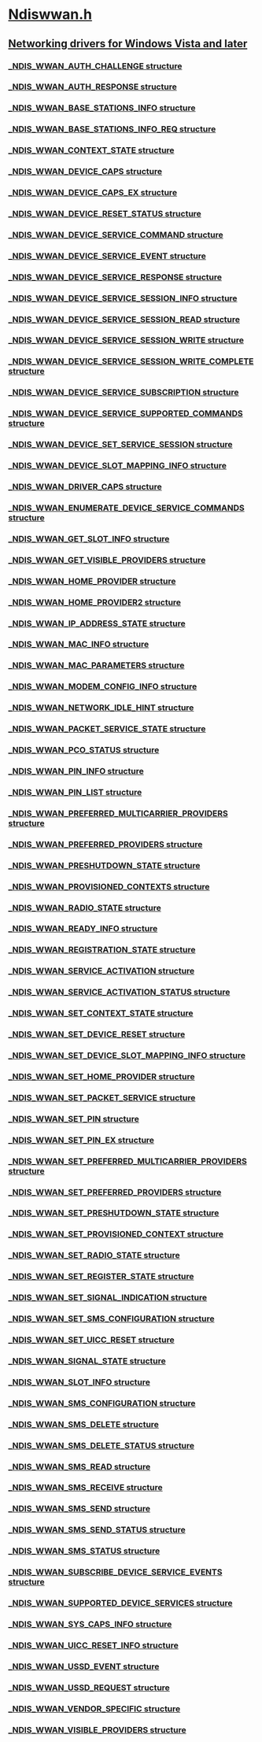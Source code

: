 # [Ndiswwan.h](index.md)
## [Networking drivers for Windows Vista and later](../_netvista/index.md)
### [_NDIS_WWAN_AUTH_CHALLENGE structure](../ndiswwan/ns-ndiswwan-_ndis_wwan_auth_challenge.md)
### [_NDIS_WWAN_AUTH_RESPONSE structure](../ndiswwan/ns-ndiswwan-_ndis_wwan_auth_response.md)
### [_NDIS_WWAN_BASE_STATIONS_INFO structure](../ndiswwan/ns-ndiswwan-_ndis_wwan_base_stations_info.md)
### [_NDIS_WWAN_BASE_STATIONS_INFO_REQ structure](../ndiswwan/ns-ndiswwan-_ndis_wwan_base_stations_info_req.md)
### [_NDIS_WWAN_CONTEXT_STATE structure](../ndiswwan/ns-ndiswwan-_ndis_wwan_context_state.md)
### [_NDIS_WWAN_DEVICE_CAPS structure](../ndiswwan/ns-ndiswwan-_ndis_wwan_device_caps.md)
### [_NDIS_WWAN_DEVICE_CAPS_EX structure](../ndiswwan/ns-ndiswwan-_ndis_wwan_device_caps_ex.md)
### [_NDIS_WWAN_DEVICE_RESET_STATUS structure](../ndiswwan/ns-ndiswwan-_ndis_wwan_device_reset_status.md)
### [_NDIS_WWAN_DEVICE_SERVICE_COMMAND structure](../ndiswwan/ns-ndiswwan-_ndis_wwan_device_service_command.md)
### [_NDIS_WWAN_DEVICE_SERVICE_EVENT structure](../ndiswwan/ns-ndiswwan-_ndis_wwan_device_service_event.md)
### [_NDIS_WWAN_DEVICE_SERVICE_RESPONSE structure](../ndiswwan/ns-ndiswwan-_ndis_wwan_device_service_response.md)
### [_NDIS_WWAN_DEVICE_SERVICE_SESSION_INFO structure](../ndiswwan/ns-ndiswwan-_ndis_wwan_device_service_session_info.md)
### [_NDIS_WWAN_DEVICE_SERVICE_SESSION_READ structure](../ndiswwan/ns-ndiswwan-_ndis_wwan_device_service_session_read.md)
### [_NDIS_WWAN_DEVICE_SERVICE_SESSION_WRITE structure](../ndiswwan/ns-ndiswwan-_ndis_wwan_device_service_session_write.md)
### [_NDIS_WWAN_DEVICE_SERVICE_SESSION_WRITE_COMPLETE structure](../ndiswwan/ns-ndiswwan-_ndis_wwan_device_service_session_write_complete.md)
### [_NDIS_WWAN_DEVICE_SERVICE_SUBSCRIPTION structure](../ndiswwan/ns-ndiswwan-_ndis_wwan_device_service_subscription.md)
### [_NDIS_WWAN_DEVICE_SERVICE_SUPPORTED_COMMANDS structure](../ndiswwan/ns-ndiswwan-_ndis_wwan_device_service_supported_commands.md)
### [_NDIS_WWAN_DEVICE_SET_SERVICE_SESSION structure](../ndiswwan/ns-ndiswwan-_ndis_wwan_device_set_service_session.md)
### [_NDIS_WWAN_DEVICE_SLOT_MAPPING_INFO structure](../ndiswwan/ns-ndiswwan-_ndis_wwan_device_slot_mapping_info.md)
### [_NDIS_WWAN_DRIVER_CAPS structure](../ndiswwan/ns-ndiswwan-_ndis_wwan_driver_caps.md)
### [_NDIS_WWAN_ENUMERATE_DEVICE_SERVICE_COMMANDS structure](../ndiswwan/ns-ndiswwan-_ndis_wwan_enumerate_device_service_commands.md)
### [_NDIS_WWAN_GET_SLOT_INFO structure](../ndiswwan/ns-ndiswwan-_ndis_wwan_get_slot_info.md)
### [_NDIS_WWAN_GET_VISIBLE_PROVIDERS structure](../ndiswwan/ns-ndiswwan-_ndis_wwan_get_visible_providers.md)
### [_NDIS_WWAN_HOME_PROVIDER structure](../ndiswwan/ns-ndiswwan-_ndis_wwan_home_provider.md)
### [_NDIS_WWAN_HOME_PROVIDER2 structure](../ndiswwan/ns-ndiswwan-_ndis_wwan_home_provider2.md)
### [_NDIS_WWAN_IP_ADDRESS_STATE structure](../ndiswwan/ns-ndiswwan-_ndis_wwan_ip_address_state.md)
### [_NDIS_WWAN_MAC_INFO structure](../ndiswwan/ns-ndiswwan-_ndis_wwan_mac_info.md)
### [_NDIS_WWAN_MAC_PARAMETERS structure](../ndiswwan/ns-ndiswwan-_ndis_wwan_mac_parameters.md)
### [_NDIS_WWAN_MODEM_CONFIG_INFO structure](../ndiswwan/ns-ndiswwan-_ndis_wwan_modem_config_info.md)
### [_NDIS_WWAN_NETWORK_IDLE_HINT structure](../ndiswwan/ns-ndiswwan-_ndis_wwan_network_idle_hint.md)
### [_NDIS_WWAN_PACKET_SERVICE_STATE structure](../ndiswwan/ns-ndiswwan-_ndis_wwan_packet_service_state.md)
### [_NDIS_WWAN_PCO_STATUS structure](../ndiswwan/ns-ndiswwan-_ndis_wwan_pco_status.md)
### [_NDIS_WWAN_PIN_INFO structure](../ndiswwan/ns-ndiswwan-_ndis_wwan_pin_info.md)
### [_NDIS_WWAN_PIN_LIST structure](../ndiswwan/ns-ndiswwan-_ndis_wwan_pin_list.md)
### [_NDIS_WWAN_PREFERRED_MULTICARRIER_PROVIDERS structure](../ndiswwan/ns-ndiswwan-_ndis_wwan_preferred_multicarrier_providers.md)
### [_NDIS_WWAN_PREFERRED_PROVIDERS structure](../ndiswwan/ns-ndiswwan-_ndis_wwan_preferred_providers.md)
### [_NDIS_WWAN_PRESHUTDOWN_STATE structure](../ndiswwan/ns-ndiswwan-_ndis_wwan_preshutdown_state.md)
### [_NDIS_WWAN_PROVISIONED_CONTEXTS structure](../ndiswwan/ns-ndiswwan-_ndis_wwan_provisioned_contexts.md)
### [_NDIS_WWAN_RADIO_STATE structure](../ndiswwan/ns-ndiswwan-_ndis_wwan_radio_state.md)
### [_NDIS_WWAN_READY_INFO structure](../ndiswwan/ns-ndiswwan-_ndis_wwan_ready_info.md)
### [_NDIS_WWAN_REGISTRATION_STATE structure](../ndiswwan/ns-ndiswwan-_ndis_wwan_registration_state.md)
### [_NDIS_WWAN_SERVICE_ACTIVATION structure](../ndiswwan/ns-ndiswwan-_ndis_wwan_service_activation.md)
### [_NDIS_WWAN_SERVICE_ACTIVATION_STATUS structure](../ndiswwan/ns-ndiswwan-_ndis_wwan_service_activation_status.md)
### [_NDIS_WWAN_SET_CONTEXT_STATE structure](../ndiswwan/ns-ndiswwan-_ndis_wwan_set_context_state.md)
### [_NDIS_WWAN_SET_DEVICE_RESET structure](../ndiswwan/ns-ndiswwan-_ndis_wwan_set_device_reset.md)
### [_NDIS_WWAN_SET_DEVICE_SLOT_MAPPING_INFO structure](../ndiswwan/ns-ndiswwan-_ndis_wwan_set_device_slot_mapping_info.md)
### [_NDIS_WWAN_SET_HOME_PROVIDER structure](../ndiswwan/ns-ndiswwan-_ndis_wwan_set_home_provider.md)
### [_NDIS_WWAN_SET_PACKET_SERVICE structure](../ndiswwan/ns-ndiswwan-_ndis_wwan_set_packet_service.md)
### [_NDIS_WWAN_SET_PIN structure](../ndiswwan/ns-ndiswwan-_ndis_wwan_set_pin.md)
### [_NDIS_WWAN_SET_PIN_EX structure](../ndiswwan/ns-ndiswwan-_ndis_wwan_set_pin_ex.md)
### [_NDIS_WWAN_SET_PREFERRED_MULTICARRIER_PROVIDERS structure](../ndiswwan/ns-ndiswwan-_ndis_wwan_set_preferred_multicarrier_providers.md)
### [_NDIS_WWAN_SET_PREFERRED_PROVIDERS structure](../ndiswwan/ns-ndiswwan-_ndis_wwan_set_preferred_providers.md)
### [_NDIS_WWAN_SET_PRESHUTDOWN_STATE structure](../ndiswwan/ns-ndiswwan-_ndis_wwan_set_preshutdown_state.md)
### [_NDIS_WWAN_SET_PROVISIONED_CONTEXT structure](../ndiswwan/ns-ndiswwan-_ndis_wwan_set_provisioned_context.md)
### [_NDIS_WWAN_SET_RADIO_STATE structure](../ndiswwan/ns-ndiswwan-_ndis_wwan_set_radio_state.md)
### [_NDIS_WWAN_SET_REGISTER_STATE structure](../ndiswwan/ns-ndiswwan-_ndis_wwan_set_register_state.md)
### [_NDIS_WWAN_SET_SIGNAL_INDICATION structure](../ndiswwan/ns-ndiswwan-_ndis_wwan_set_signal_indication.md)
### [_NDIS_WWAN_SET_SMS_CONFIGURATION structure](../ndiswwan/ns-ndiswwan-_ndis_wwan_set_sms_configuration.md)
### [_NDIS_WWAN_SET_UICC_RESET structure](../ndiswwan/ns-ndiswwan-_ndis_wwan_set_uicc_reset.md)
### [_NDIS_WWAN_SIGNAL_STATE structure](../ndiswwan/ns-ndiswwan-_ndis_wwan_signal_state.md)
### [_NDIS_WWAN_SLOT_INFO structure](../ndiswwan/ns-ndiswwan-_ndis_wwan_slot_info.md)
### [_NDIS_WWAN_SMS_CONFIGURATION structure](../ndiswwan/ns-ndiswwan-_ndis_wwan_sms_configuration.md)
### [_NDIS_WWAN_SMS_DELETE structure](../ndiswwan/ns-ndiswwan-_ndis_wwan_sms_delete.md)
### [_NDIS_WWAN_SMS_DELETE_STATUS structure](../ndiswwan/ns-ndiswwan-_ndis_wwan_sms_delete_status.md)
### [_NDIS_WWAN_SMS_READ structure](../ndiswwan/ns-ndiswwan-_ndis_wwan_sms_read.md)
### [_NDIS_WWAN_SMS_RECEIVE structure](../ndiswwan/ns-ndiswwan-_ndis_wwan_sms_receive.md)
### [_NDIS_WWAN_SMS_SEND structure](../ndiswwan/ns-ndiswwan-_ndis_wwan_sms_send.md)
### [_NDIS_WWAN_SMS_SEND_STATUS structure](../ndiswwan/ns-ndiswwan-_ndis_wwan_sms_send_status.md)
### [_NDIS_WWAN_SMS_STATUS structure](../ndiswwan/ns-ndiswwan-_ndis_wwan_sms_status.md)
### [_NDIS_WWAN_SUBSCRIBE_DEVICE_SERVICE_EVENTS structure](../ndiswwan/ns-ndiswwan-_ndis_wwan_subscribe_device_service_events.md)
### [_NDIS_WWAN_SUPPORTED_DEVICE_SERVICES structure](../ndiswwan/ns-ndiswwan-_ndis_wwan_supported_device_services.md)
### [_NDIS_WWAN_SYS_CAPS_INFO structure](../ndiswwan/ns-ndiswwan-_ndis_wwan_sys_caps_info.md)
### [_NDIS_WWAN_UICC_RESET_INFO structure](../ndiswwan/ns-ndiswwan-_ndis_wwan_uicc_reset_info.md)
### [_NDIS_WWAN_USSD_EVENT structure](../ndiswwan/ns-ndiswwan-_ndis_wwan_ussd_event.md)
### [_NDIS_WWAN_USSD_REQUEST structure](../ndiswwan/ns-ndiswwan-_ndis_wwan_ussd_request.md)
### [_NDIS_WWAN_VENDOR_SPECIFIC structure](../ndiswwan/ns-ndiswwan-_ndis_wwan_vendor_specific.md)
### [_NDIS_WWAN_VISIBLE_PROVIDERS structure](../ndiswwan/ns-ndiswwan-_ndis_wwan_visible_providers.md)
